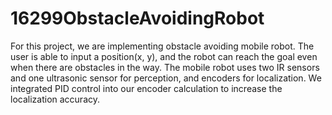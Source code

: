 # 16299ObstacleAvoidingRobot
For this project, we are implementing obstacle avoiding mobile robot. The user is able to input a position(x, y), and the robot can reach the goal even when there are obstacles in the way. The mobile robot uses two IR sensors and one ultrasonic sensor for perception, and encoders for localization. We integrated PID control into our encoder calculation to increase the localization accuracy. 
